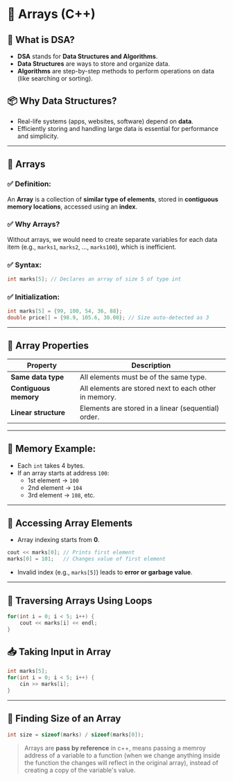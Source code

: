 
# 🧠 Arrays (C++)

## 📌 What is DSA?
- **DSA** stands for **Data Structures and Algorithms**.
- **Data Structures** are ways to store and organize data.
- **Algorithms** are step-by-step methods to perform operations on data (like searching or sorting).

## 📦 Why Data Structures?
- Real-life systems (apps, websites, software) depend on **data**.
- Efficiently storing and handling large data is essential for performance and simplicity.

---

## 📁 Arrays

### ✅ Definition:
An **Array** is a collection of **similar type of elements**, stored in **contiguous memory locations**, accessed using an **index**.

### ✅ Why Arrays?
Without arrays, we would need to create separate variables for each data item (e.g., `marks1`, `marks2`, ..., `marks100`), which is inefficient.

### ✅ Syntax:
```cpp
int marks[5]; // Declares an array of size 5 of type int
```

### ✅ Initialization:
```cpp
int marks[5] = {99, 100, 54, 36, 88};
double price[] = {98.9, 105.6, 30.00}; // Size auto-detected as 3
```

---

## 🔢 Array Properties

| Property | Description |
|---------|-------------|
| **Same data type** | All elements must be of the same type. |
| **Contiguous memory** | All elements are stored next to each other in memory. |
| **Linear structure** | Elements are stored in a linear (sequential) order. |

---

## 🧮 Memory Example:
- Each `int` takes 4 bytes.
- If an array starts at address `100`:
  - 1st element → `100`
  - 2nd element → `104`
  - 3rd element → `108`, etc.

---

## 🧾 Accessing Array Elements
- Array indexing starts from **0**.
```cpp
cout << marks[0]; // Prints first element
marks[0] = 101;   // Changes value of first element
```
- Invalid index (e.g., `marks[5]`) leads to **error or garbage value**.

---

## 🔁 Traversing Arrays Using Loops
```cpp
for(int i = 0; i < 5; i++) {
    cout << marks[i] << endl;
}
```

## 📥 Taking Input in Array
```cpp
int marks[5];
for(int i = 0; i < 5; i++) {
    cin >> marks[i];
}
```

---

## 📐 Finding Size of an Array
```cpp
int size = sizeof(marks) / sizeof(marks[0]);
```

> Arrays are **pass by reference** in c++, means passing a memroy address of a variable to a function (when we change anything inside the function the changes will reflect in the original array), instead of creating a copy of the variable's value.